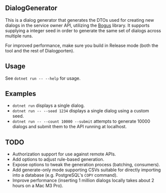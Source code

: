 ## DialogGenerator

This is a dialog generator that generates the DTOs used for creating new dialogs in the service owner API, 
utilizing the [Bogus](https://github.com/bchavez/Bogus) library. It supports supplying a integer seed in 
order to generate the same set of dialogs across multiple runs.

For improved performance, make sure you build in Release mode (both the tool and the rest of Dialogporten).

## Usage
See `dotnet run -- --help` for usage.

## Examples
* `dotnet run` displays a single dialog. 
* `dotnet run -- --seed 1234` displays a single dialog using a custom seed.
* `dotnet run -- --count 10000 --submit` attempts to generate 10000 dialogs and submit them to the API running at localhost.

## TODO
* Authorization support for use against remote APIs.
* Add options to adjust rule-based generation.
* Expose options to tweak the generation process (batching, consumers).
* Add generate-only mode supporting CSVs suitable for directly importing into a database (e.g. PostgreSQL's `COPY` command).
* Improve performance (inserting 1 million dialogs locally takes about 2 hours on a Mac M3 Pro).
